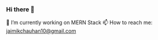 ### Hi there 👋


🔭 I’m currently working on MERN Stack
📫 How to reach me: jaimikchauhan10@gmail.com
<!--
**jaimik64/jaimik64** is a ✨ _special_ ✨ repository because its `README.md` (this file) appears on your GitHub profile.

Here are some ideas to get you started:

- 🌱 I’m currently learning ...
- 👯 I’m looking to collaborate on ...
- 🤔 I’m looking for help with ...
- 💬 Ask me about ...
- 😄 Pronouns: ...
- ⚡ Fun fact: ...
-->
